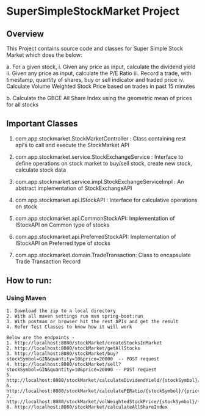 # SuperSimpleStockMarket Project

## Overview
This Project contains source code and classes for Super Simple Stock Market which does the below:

a. For a given stock,
	i. Given any price as input, calculate the dividend yield
	ii. Given any price as input, calculate the P/E Ratio
	iii. Record a trade, with timestamp, quantity of shares, buy or sell indicator and traded price
	iv. Calculate Volume Weighted Stock Price based on trades in past 15 minutes

b. Calculate the GBCE All Share Index using the geometric mean of prices for all stocks

## Important Classes
1. com.app.stockmarket.StockMarketController : Class containing rest api's to  call and execute the StockMarket API

2. com.app.stockmarket.service.StockExchangeService : Interface to define operations on stock market to buy/sell stock, create new stock, calculate stock data

3. com.app.stockmarket.service.impl.StockExchangeServiceImpl : An abstract implementation of StockExchangeAPI

4. com.app.stockmarket.api.IStockAPI : Interface for calculative operations on stock

5. com.app.stockmarket.api.CommonStockAPI: Implementation of IStockAPI on Common type of stocks

6. com.app.stockmarket.api.PreferredStockAPI: Implementation of IStockAPI on Preferred type of stocks

7. com.app.stockmarket.domain.TradeTransaction: Class to encapsulate Trade Transaction Record


## How to run:

### Using Maven

	1. Download the zip to a local directory 
	2. With all maven settings run mvn spring-boot:run
	3. With postman or browser hit the rest APIs and get the result
	4. Refer Test Classes to know how it will work	
	
	Below are the endpoints - 
	1. http://localhost:8080/stockMarket/createStocksInMarket
	2. http://localhost:8080/stockMarket/getAllStocks
	3. http://localhost:8080/stockMarket/buy?stockSymbol=GIN&quantity=10&price=20000  -- POST request
	4. http://localhost:8080/stockMarket/sell?stockSymbol=GIN&quantity=10&price=20000 -- POST request
	5. http://localhost:8080/stockMarket/calculateDividendYield/{stockSymbol}/{price}
	6. http://localhost:8080/stockMarket/calculatePERatio/{stockSymbol}/{price}
	7. http://localhost:8080/stockMarket/volWeightedStockPrice/{stockSymbol}/{minutes}
	8. http://localhost:8080/stockMarket/calculateAllShareIndex
	
	


